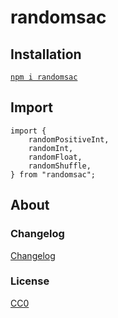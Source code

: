 # randomsac

## Installation

[`npm i randomsac`](https://www.npmjs.com/package/randomsac)

## Import

```
import {
    randomPositiveInt,
    randomInt,
    randomFloat,
    randomShuffle,
} from "randomsac";
```


## About

### Changelog

[Changelog](./changelog.md)

### License

[CC0](./license.txt)
